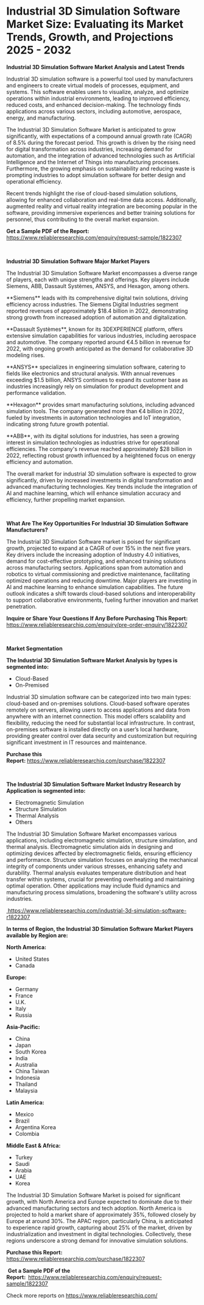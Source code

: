 <p><h1>Industrial 3D Simulation Software Market Size: Evaluating its Market Trends, Growth, and Projections 2025 - 2032</h1></p><p><strong>Industrial 3D Simulation Software Market Analysis and Latest Trends</strong></p>
<p><p>Industrial 3D simulation software is a powerful tool used by manufacturers and engineers to create virtual models of processes, equipment, and systems. This software enables users to visualize, analyze, and optimize operations within industrial environments, leading to improved efficiency, reduced costs, and enhanced decision-making. The technology finds applications across various sectors, including automotive, aerospace, energy, and manufacturing.</p><p>The Industrial 3D Simulation Software Market is anticipated to grow significantly, with expectations of a compound annual growth rate (CAGR) of 8.5% during the forecast period. This growth is driven by the rising need for digital transformation across industries, increasing demand for automation, and the integration of advanced technologies such as Artificial Intelligence and the Internet of Things into manufacturing processes. Furthermore, the growing emphasis on sustainability and reducing waste is prompting industries to adopt simulation software for better design and operational efficiency. </p><p>Recent trends highlight the rise of cloud-based simulation solutions, allowing for enhanced collaboration and real-time data access. Additionally, augmented reality and virtual reality integration are becoming popular in the software, providing immersive experiences and better training solutions for personnel, thus contributing to the overall market expansion.</p></p>
<p><strong>Get a Sample PDF of the Report:&nbsp;</strong> <a href="https://www.reliableresearchiq.com/enquiry/request-sample/1822307?utm_campaign=2927&utm_medium=2&utm_source=Github&utm_content=ia&utm_term=11032025&utm_id=industrial-3d-simulation-software">https://www.reliableresearchiq.com/enquiry/request-sample/1822307</a></p>
<p>&nbsp;</p>
<p><strong>Industrial 3D Simulation Software Major Market Players</strong></p>
<p><p>The Industrial 3D Simulation Software Market encompasses a diverse range of players, each with unique strengths and offerings. Key players include Siemens, ABB, Dassault Systèmes, ANSYS, and Hexagon, among others.</p><p>**Siemens** leads with its comprehensive digital twin solutions, driving efficiency across industries. The Siemens Digital Industries segment reported revenues of approximately $18.4 billion in 2022, demonstrating strong growth from increased adoption of automation and digitalization.</p><p>**Dassault Systèmes**, known for its 3DEXPERIENCE platform, offers extensive simulation capabilities for various industries, including aerospace and automotive. The company reported around €4.5 billion in revenue for 2022, with ongoing growth anticipated as the demand for collaborative 3D modeling rises.</p><p>**ANSYS** specializes in engineering simulation software, catering to fields like electronics and structural analysis. With annual revenues exceeding $1.5 billion, ANSYS continues to expand its customer base as industries increasingly rely on simulation for product development and performance validation.</p><p>**Hexagon** provides smart manufacturing solutions, including advanced simulation tools. The company generated more than €4 billion in 2022, fueled by investments in automation technologies and IoT integration, indicating strong future growth potential.</p><p>**ABB**, with its digital solutions for industries, has seen a growing interest in simulation technologies as industries strive for operational efficiencies. The company's revenue reached approximately $28 billion in 2022, reflecting robust growth influenced by a heightened focus on energy efficiency and automation.</p><p>The overall market for industrial 3D simulation software is expected to grow significantly, driven by increased investments in digital transformation and advanced manufacturing technologies. Key trends include the integration of AI and machine learning, which will enhance simulation accuracy and efficiency, further propelling market expansion.</p></p>
<p>&nbsp;</p>
<p><strong>What Are The Key Opportunities For Industrial 3D Simulation Software Manufacturers?</strong></p>
<p><p>The Industrial 3D Simulation Software market is poised for significant growth, projected to expand at a CAGR of over 15% in the next five years. Key drivers include the increasing adoption of Industry 4.0 initiatives, demand for cost-effective prototyping, and enhanced training solutions across manufacturing sectors. Applications span from automation and robotics to virtual commissioning and predictive maintenance, facilitating optimized operations and reducing downtime. Major players are investing in AI and machine learning to enhance simulation capabilities. The future outlook indicates a shift towards cloud-based solutions and interoperability to support collaborative environments, fueling further innovation and market penetration.</p></p>
<p><strong>Inquire or Share Your Questions If Any Before Purchasing This Report:</strong> <a href="https://www.reliableresearchiq.com/enquiry/pre-order-enquiry/1822307?utm_campaign=2927&utm_medium=2&utm_source=Github&utm_content=ia&utm_term=11032025&utm_id=industrial-3d-simulation-software">https://www.reliableresearchiq.com/enquiry/pre-order-enquiry/1822307</a></p>
<p>&nbsp;</p>
<p><strong>Market Segmentation</strong></p>
<p><strong>The Industrial 3D Simulation Software Market Analysis by types is segmented into:</strong></p>
<p><ul><li>Cloud-Based</li><li>On-Premised</li></ul></p>
<p><p>Industrial 3D simulation software can be categorized into two main types: cloud-based and on-premises solutions. Cloud-based software operates remotely on servers, allowing users to access applications and data from anywhere with an internet connection. This model offers scalability and flexibility, reducing the need for substantial local infrastructure. In contrast, on-premises software is installed directly on a user’s local hardware, providing greater control over data security and customization but requiring significant investment in IT resources and maintenance.</p></p>
<p><strong>Purchase this Report:&nbsp;</strong><a href="https://www.reliableresearchiq.com/purchase/1822307?utm_campaign=2927&utm_medium=2&utm_source=Github&utm_content=ia&utm_term=11032025&utm_id=industrial-3d-simulation-software">https://www.reliableresearchiq.com/purchase/1822307</a></p>
<p>&nbsp;</p>
<p><strong>The Industrial 3D Simulation Software Market Industry Research by Application is segmented into:</strong></p>
<p><ul><li>Electromagnetic Simulation</li><li>Structure Simulation</li><li>Thermal Analysis</li><li>Others</li></ul></p>
<p><p>The Industrial 3D Simulation Software Market encompasses various applications, including electromagnetic simulation, structure simulation, and thermal analysis. Electromagnetic simulation aids in designing and optimizing devices affected by electromagnetic fields, ensuring efficiency and performance. Structure simulation focuses on analyzing the mechanical integrity of components under various stresses, enhancing safety and durability. Thermal analysis evaluates temperature distribution and heat transfer within systems, crucial for preventing overheating and maintaining optimal operation. Other applications may include fluid dynamics and manufacturing process simulations, broadening the software's utility across industries.</p></p>
<p><a href="https://www.reliableresearchiq.com/industrial-3d-simulation-software-r1822307?utm_campaign=2927&utm_medium=2&utm_source=Github&utm_content=ia&utm_term=11032025&utm_id=industrial-3d-simulation-software">&nbsp;https://www.reliableresearchiq.com/industrial-3d-simulation-software-r1822307</a></p>
<p><strong>In terms of Region, the Industrial 3D Simulation Software Market Players available by Region are:</strong></p>
<p>
    <p> <strong> North America: </strong>
        <ul>
            <li>United States</li>
            <li>Canada</li>
        </ul>
        </p> 
    <p> <strong> Europe: </strong>
        <ul>
            <li>Germany</li>
            <li>France</li>
            <li>U.K.</li>
            <li>Italy</li>
            <li>Russia</li>
        </ul>
        </p> 
    <p> <strong> Asia-Pacific: </strong>
        <ul>
            <li>China</li>
            <li>Japan</li>
            <li>South Korea</li>
            <li>India</li>
            <li>Australia</li>
            <li>China Taiwan</li>
            <li>Indonesia</li>
            <li>Thailand</li>
            <li>Malaysia</li>
        </ul>
        </p> 
    <p> <strong> Latin America: </strong>
        <ul>
            <li>Mexico</li>
            <li>Brazil</li>
            <li>Argentina Korea</li>
            <li>Colombia</li>
        </ul>
        </p> 
    <p> <strong> Middle East & Africa: </strong>
        <ul>
            <li>Turkey</li>
            <li>Saudi</li>
            <li>Arabia</li>
            <li>UAE</li>
            <li>Korea</li>
        </ul>
    </p>
    </p>
<p><p>The Industrial 3D Simulation Software Market is poised for significant growth, with North America and Europe expected to dominate due to their advanced manufacturing sectors and tech adoption. North America is projected to hold a market share of approximately 35%, followed closely by Europe at around 30%. The APAC region, particularly China, is anticipated to experience rapid growth, capturing about 25% of the market, driven by industrialization and investment in digital technologies. Collectively, these regions underscore a strong demand for innovative simulation solutions.</p></p>
<p><strong>Purchase this Report: </strong><a href="https://www.reliableresearchiq.com/purchase/1822307?utm_campaign=2927&utm_medium=2&utm_source=Github&utm_content=ia&utm_term=11032025&utm_id=industrial-3d-simulation-software">https://www.reliableresearchiq.com/purchase/1822307</a></p>
<p>&nbsp;<strong>Get a Sample PDF of the Report:&nbsp;&nbsp;</strong><a href="https://www.reliableresearchiq.com/enquiry/request-sample/1822307?utm_campaign=2927&utm_medium=2&utm_source=Github&utm_content=ia&utm_term=11032025&utm_id=industrial-3d-simulation-software">https://www.reliableresearchiq.com/enquiry/request-sample/1822307</a></p>
<p><strong></strong></p>
<p>Check more reports on <a href="https://www.reliableresearchiq.com/?utm_campaign=2927&utm_medium=2&utm_source=Github&utm_content=ia&utm_term=11032025&utm_id=industrial-3d-simulation-software">https://www.reliableresearchiq.com/</a></p>